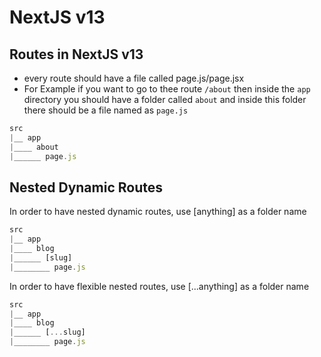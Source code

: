 # NextJS v13

## Routes in NextJS v13
- every route should have a file called page.js/page.jsx
- For Example if you want to go to thee route `/about` then inside the `app` directory you should have a folder called `about` and inside this folder there should be a file named as `page.js`
```jsx
src
|__ app
|____ about
|______ page.js
```

## Nested Dynamic Routes
In order to have nested dynamic routes, use [anything] as a folder name
```jsx
src
|__ app
|____ blog
|______ [slug]
|________ page.js
```

In order to have flexible nested routes, use [...anything] as a folder name
```jsx
src
|__ app
|____ blog
|______ [...slug]
|________ page.js
```
 
 
 
